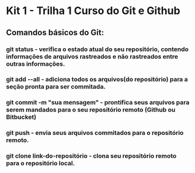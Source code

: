 # Kit 1 - Trilha 1 Curso do Git e Github

## Comandos básicos do Git:

### git status - verifica o estado atual do seu repositório, contendo informações de arquivos rastreados e não rastreados entre outras informações.
### git add --all - adiciona todos os arquivos(do repositório) para a seção pronta para ser commitada.
### git commit -m "sua mensagem" - prontifica seus arquivos para serem mandados para o seu repositório remoto (Github ou Bitbucket)
### git push - envia seus arquivos commitados para o repositório remoto.
### git clone link-do-repositório - clona seu repositório remoto para o repositório local.
